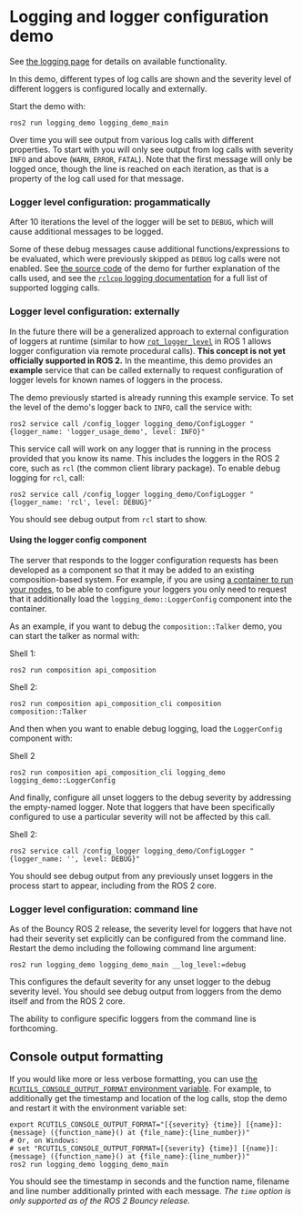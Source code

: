 # Logging and logger configuration demo

See [the logging page](Logging) for details on available functionality.

In this demo, different types of log calls are shown and the severity level of different loggers is configured locally and externally.

Start the demo with:
```
ros2 run logging_demo logging_demo_main
```

Over time you will see output from various log calls with different properties.
To start with you will only see output from log calls with severity `INFO` and above (`WARN`, `ERROR`, `FATAL`).
Note that the first message will only be logged once, though the line is reached on each iteration, as that is a property of the log call used for that message.

### Logger level configuration: progammatically

After 10 iterations the level of the logger will be set to `DEBUG`, which will cause additional messages to be logged.

Some of these debug messages cause additional functions/expressions to be evaluated, which were previously skipped as `DEBUG` log calls were not enabled.
See [the source code](https://github.com/ros2/demos/blob/master/logging_demo/src/logger_usage_component.cpp) of the demo for further explanation of the calls used, and see the [`rclcpp` logging documentation]() for a full list of supported logging calls.

### Logger level configuration: externally

In the future there will be a generalized approach to external configuration of loggers at runtime (similar to how [`rqt_logger_level`](http://wiki.ros.org/rqt_logger_level) in ROS 1 allows logger configuration via remote procedural calls).
**This concept is not yet officially supported in ROS 2.**
In the meantime, this demo provides an **example** service that can be called externally to request configuration of logger levels for known names of loggers in the process.

The demo previously started is already running this example service.
To set the level of the demo's logger back to `INFO`, call the service with:

```
ros2 service call /config_logger logging_demo/ConfigLogger "{logger_name: 'logger_usage_demo', level: INFO}"
```

This service call will work on any logger that is running in the process provided that you know its name.
This includes the loggers in the ROS 2 core, such as `rcl` (the common client library package).
To enable debug logging for `rcl`, call:

```
ros2 service call /config_logger logging_demo/ConfigLogger "{logger_name: 'rcl', level: DEBUG}"
```

You should see debug output from `rcl` start to show.

#### Using the logger config component

The server that responds to the logger configuration requests has been developed as a component so that it may be added to an existing composition-based system.
For example, if you are using [a container to run your nodes](Composition#using-components), to be able to configure your loggers you only need to request that it additionally load the `logging_demo::LoggerConfig` component into the container.

As an example, if you want to debug the `composition::Talker` demo, you can start the talker as normal with:

Shell 1:
```
ros2 run composition api_composition
```
Shell 2:
```
ros2 run composition api_composition_cli composition composition::Talker
```

And then when you want to enable debug logging, load the `LoggerConfig` component with:

Shell 2
```
ros2 run composition api_composition_cli logging_demo logging_demo::LoggerConfig
```

And finally, configure all unset loggers to the debug severity by addressing the empty-named logger.
Note that loggers that have been specifically configured to use a particular severity will not be affected by this call.

Shell 2:
```
ros2 service call /config_logger logging_demo/ConfigLogger "{logger_name: '', level: DEBUG}"
```
You should see debug output from any previously unset loggers in the process start to appear, including from the ROS 2 core.

### Logger level configuration: command line

As of the Bouncy ROS 2 release, the severity level for loggers that have not had their severity set explicitly can be configured from the command line.
Restart the demo including the following command line argument:

```
ros2 run logging_demo logging_demo_main __log_level:=debug
```

This configures the default severity for any unset logger to the debug severity level.
You should see debug output from loggers from the demo itself and from the ROS 2 core.

The ability to configure specific loggers from the command line is forthcoming.

## Console output formatting

If you would like more or less verbose formatting, you can use [the `RCUTILS_CONSOLE_OUTPUT_FORMAT` environment variable](Logging#console-output-configuration).
For example, to additionally get the timestamp and location of the log calls, stop the demo and restart it with the environment variable set:
```
export RCUTILS_CONSOLE_OUTPUT_FORMAT="[{severity} {time}] [{name}]: {message} ({function_name}() at {file_name}:{line_number})"
# Or, on Windows:
# set "RCUTILS_CONSOLE_OUTPUT_FORMAT=[{severity} {time}] [{name}]: {message} ({function_name}() at {file_name}:{line_number})"
ros2 run logging_demo logging_demo_main
```

You should see the timestamp in seconds and the function name, filename and line number additionally printed with each message.
_The `time` option is only supported as of the ROS 2 Bouncy release._
